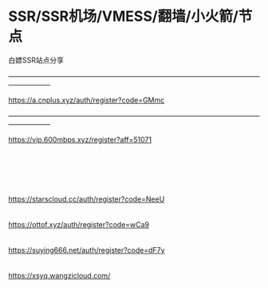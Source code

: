 # SSR/SSR机场/VMESS/翻墙/小火箭/节点
白嫖SSR站点分享


——————————————————————————————————————————  

https://a.cnplus.xyz/auth/register?code=GMmc
                                        
—————————————————————————————————————————— 


https://vip.600mbps.xyz/register?aff=51071
</br></br></br></br></br></br></br>
https://starscloud.cc/auth/register?code=NeeU
</br></br></br>https://ottof.xyz/auth/register?code=wCa9</br></br></br>https://suying666.net/auth/register?code=dF7y</br></br></br>https://xsyq.wangzicloud.com/  
